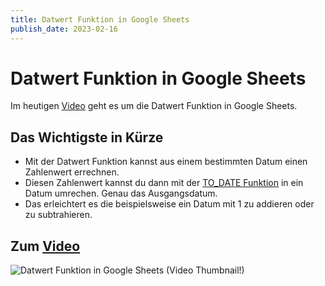 ```yaml
---
title: Datwert Funktion in Google Sheets
publish_date: 2023-02-16
---
```


# Datwert Funktion in Google Sheets

Im heutigen [Video](https://youtu.be/pc7FhRleNRQ) geht es um die Datwert Funktion in Google Sheets. 

## Das Wichtigste in Kürze

- Mit der Datwert Funktion kannst aus einem bestimmten Datum einen Zahlenwert errechnen.
- Diesen Zahlenwert kannst du dann mit der [TO_DATE Funktion](https://youtu.be/j-CIq4C7yI0) in ein Datum umrechen. Genau das Ausgangsdatum.
- Das erleichtert es die beispielsweise ein Datum mit 1 zu addieren oder zu subtrahieren.

## Zum [Video](https://youtu.be/pc7FhRleNRQ)

![Datwert Funktion in Google Sheets (Video Thumbnail!)](../thumbnails/Fertig427.jpg "Datwert Funktion in Google Sheets (Video Thumbnail!)")